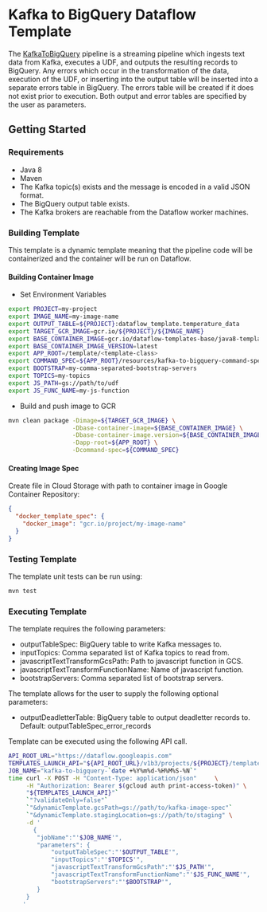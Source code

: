 # Kafka to BigQuery Dataflow Template

The [KafkaToBigQuery](src/main/java/com/google/cloud/teleport/v2/templates/KafkaToBigQuery.java) pipeline is a 
streaming pipeline which ingests text data from Kafka, executes a UDF, and outputs the resulting records to BigQuery. 
Any errors which occur in the transformation of the data, execution of the UDF, or inserting into the output table will be
inserted into a separate errors table in BigQuery. The errors table will be created if it does
not exist prior to execution. Both output and error tables are specified by the user as parameters.

## Getting Started

### Requirements
* Java 8
* Maven
* The Kafka topic(s) exists and the message is encoded in a valid JSON format.
* The BigQuery output table exists.
* The Kafka brokers are reachable from the Dataflow worker machines.

### Building Template
This template is a dynamic template meaning that the pipeline code will be containerized and the container will be 
run on Dataflow. 

#### Building Container Image
* Set Environment Variables
```sh
export PROJECT=my-project
export IMAGE_NAME=my-image-name
export OUTPUT_TABLE=${PROJECT}:dataflow_template.temperature_data
export TARGET_GCR_IMAGE=gcr.io/${PROJECT}/${IMAGE_NAME}
export BASE_CONTAINER_IMAGE=gcr.io/dataflow-templates-base/java8-template-launcher-base
export BASE_CONTAINER_IMAGE_VERSION=latest
export APP_ROOT=/template/<template-class>
export COMMAND_SPEC=${APP_ROOT}/resources/kafka-to-bigquery-command-spec.json
export BOOTSTRAP=my-comma-separated-bootstrap-servers
export TOPICS=my-topics
export JS_PATH=gs://path/to/udf
export JS_FUNC_NAME=my-js-function
```
* Build and push image to GCR
```sh
mvn clean package -Dimage=${TARGET_GCR_IMAGE} \
                  -Dbase-container-image=${BASE_CONTAINER_IMAGE} \
                  -Dbase-container-image.version=${BASE_CONTAINER_IMAGE_VERSION} \
                  -Dapp-root=${APP_ROOT} \
                  -Dcommand-spec=${COMMAND_SPEC}
```

#### Creating Image Spec

Create file in Cloud Storage with path to container image in Google Container Repository:
```json
{
  "docker_template_spec": {
    "docker_image": "gcr.io/project/my-image-name"
  }
}
```

### Testing Template

The template unit tests can be run using:
```sh
mvn test
```

### Executing Template

The template requires the following parameters:
* outputTableSpec: BigQuery table to write Kafka messages to.
* inputTopics: Comma separated list of Kafka topics to read from.
* javascriptTextTransformGcsPath: Path to javascript function in GCS.
* javascriptTextTransformFunctionName: Name of javascript function. 
* bootstrapServers: Comma separated list of bootstrap servers.

The template allows for the user to supply the following optional parameters:
* outputDeadletterTable: BigQuery table to output deadletter records to. Default: outputTableSpec_error_records

Template can be executed using the following API call.
```sh
API_ROOT_URL="https://dataflow.googleapis.com"
TEMPLATES_LAUNCH_API="${API_ROOT_URL}/v1b3/projects/${PROJECT}/templates:launch"
JOB_NAME="kafka-to-bigquery-`date +%Y%m%d-%H%M%S-%N`"
time curl -X POST -H "Content-Type: application/json"     \
     -H "Authorization: Bearer $(gcloud auth print-access-token)" \
     "${TEMPLATES_LAUNCH_API}"`
     `"?validateOnly=false"`
     `"&dynamicTemplate.gcsPath=gs://path/to/kafka-image-spec"`
     `"&dynamicTemplate.stagingLocation=gs://path/to/staging" \
     -d '
       {
        "jobName":"'$JOB_NAME'",
        "parameters": {
            "outputTableSpec":"'$OUTPUT_TABLE'",
            "inputTopics":"'$TOPICS'",
            "javascriptTextTransformGcsPath":"'$JS_PATH'",
            "javascriptTextTransformFunctionName":"'$JS_FUNC_NAME'",
            "bootstrapServers":"'$BOOTSTRAP'",
        }
     }
    '
```